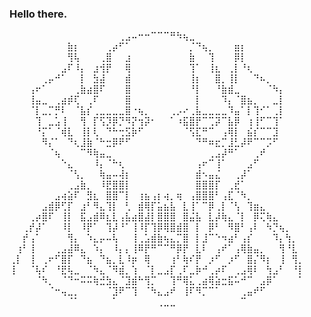 ### Hello there. 

⠀⠀⠀⠀⠀⠀⠀⠀⠀⠀⠀⠀⠀⠀⠀⠀⠀⢀⣠⠤⠒⠒⠉⠉⠉⠛⠳⢦⣀⠀⠀⠀⠀⠀⠀⠀⠀⠀⠀⠀⠀⠀⠀⠀⠀⠀
⠀⠀⠀⠀⠀⠀⠀⠀⠀⣷⡆⠀⠀⠀⠀⢀⡴⠋⠁⠀⠀⠀⠀⠀⠀⠀⠀⠀⡈⠙⢦⡀⠀⠀⠀⣶⡆⠀⠀⠀⠀⠀⠀⠀⠀⠀
⠀⠀⠀⠀⠀⠀⠀⠀⠀⢻⢧⠀⠀⠀⢀⣿⠀⠀⣰⠀⠀⠀⠀⠀⠀⠀⠀⠀⣷⠀⠀⢹⠀⠀⠀⡿⡇⠀⠀⠀⠀⠀⠀⠀⠀⠀
⠀⠀⠀⠀⠀⠀⠀⠀⣠⠏⠸⡄⠀⣰⢺⡟⠀⠀⢿⠀⠀⠀⠀⠀⠀⠀⠀⠀⢹⠁⠀⢸⣆⠀⢀⡇⠘⢆⠀⠀⠀⠀⠀⠀⠀⠀
⠀⠀⠀⠀⠀⢀⡤⠚⠁⠀⠀⡇⠀⣳⣼⠀⠀⠀⣾⠀⠀⠀⠀⠀⠀⠀⠀⠀⢸⡆⠀⠀⣿⡀⢸⡇⠀⠀⠙⠦⡀⠀⠀⠀⠀⠀
⠀⠀⠀⢠⠖⠁⠀⠀⠀⠀⢀⣷⣴⣿⠏⠀⠀⠀⣿⠀⠀⠀⠀⠀⠀⠀⠀⠀⠘⡇⠀⠀⠘⣷⣾⣀⠀⠀⠀⠀⠈⠳⡄⠀⠀⠀
⠀⠀⠀⢸⣤⣀⠀⢀⣴⡾⢏⠀⢀⠏⠀⠀⠀⠀⣿⠀⠀⠀⠀⠀⠀⠀⠀⠀⠀⡇⠀⠀⠀⠹⡄⠈⣿⣦⡀⠀⠀⣀⡇⠀⠀⠀
⠀⠀⠀⠈⡇⣀⡉⡛⠇⠀⠈⣧⡎⢀⣀⣀⣀⣀⣿⠐⢦⡀⠀⠀⠀⢀⡠⠔⢀⣧⣀⣀⣀⣀⠹⣤⠁⡇⢹⠊⠁⢀⡇⠀⠀⠀
⠀⠀⠀⠀⢹⠀⣀⣡⢸⠀⠀⢻⠀⡏⢫⡹⡿⡙⠻⡝⢲⡽⠂⠀⠀⠁⠰⣯⣿⡟⠉⢉⡽⠉⣧⡿⠀⢰⢸⠋⠉⢹⠁⠀⠀⠀
⠀⠀⠀⠀⠘⡍⠁⠈⢾⣇⠀⢸⡇⢇⠀⠙⠓⢒⣫⡷⠋⠀⠀⠀⠀⠀⠀⠈⢫⣏⠛⠉⠀⢠⢿⡇⠀⣮⡎⠉⠉⣹⠀⠀⠀⠀
⠀⠀⠀⠀⠀⠻⡌⠁⠀⠙⢆⣸⣷⠈⠓⣒⡿⠟⠋⠀⠀⠀⠀⠀⠀⠀⠀⠀⠀⠙⠛⠶⣖⡉⣸⣃⡼⠟⠉⠉⡩⠋⠀⠀⠀⠀
⠀⠀⠀⠀⠀⠀⠈⢦⠀⠀⠀⠉⠻⢷⣤⣀⠀⠀⠀⠀⠀⠀⠀⠀⠀⠀⠀⠀⠀⠀⠀⢀⣠⡼⠛⠁⠀⠀⢀⠞⠀⠀⠀⠀⠀⠀
⠀⠀⠀⠀⠀⠀⠀⠀⠑⣄⠀⠀⠀⠸⡄⠈⠓⢆⠀⠀⠀⠀⠀⠀⠀⠀⠀⠀⠀⢠⠖⠉⢸⠁⠀⠀⠀⣠⠋⠀⠀⠀⠀⠀⠀⠀
⠀⠀⠀⠀⠀⠀⠀⠀⠀⠈⢣⡀⠀⠀⢷⣤⠤⢼⡆⠀⠀⠀⠀⠀⠀⠀⠀⠀⠀⣾⠢⣤⣌⠀⠀⢀⡼⠁⠀⠀⠀⠀⠀⠀⠀⠀
⠀⠀⠀⠀⠀⠀⠀⠀⠀⢀⣠⣷⡀⠀⠸⣟⣿⣿⡇⠀⠀⠀⠀⠀⠀⠀⠀⠀⠀⣿⣿⣿⡏⠀⢀⣞⠁⠀⠀⠀⠀⠀⠀⠀⠀⠀
⠀⠀⠀⠀⠀⠀⠀⣠⢴⣵⠏⠀⣻⣆⠀⣿⣿⠉⡇⠀⢰⣦⢠⡆⢴⡀⢶⠀⢠⣿⣿⣿⠃⢠⣏⠈⠳⡀⠀⠀⠀⠀⠀⠀⠀⠀
⠀⠀⠀⠀⠀⣠⣾⡿⢋⡏⠀⣰⠃⠻⣄⢹⡇⠀⢃⠀⣾⢿⡏⣥⣦⣧⠀⣇⢸⠁⠉⡿⢀⡇⠈⢣⠀⢹⣶⣄⠀⠀⠀⠀⠀⠀
⠀⠀⠀⢀⡴⣿⠏⠀⢸⡇⠀⣯⣠⣾⠿⣆⣇⢠⣧⣴⣿⣼⡇⣿⣿⣿⠀⣿⣬⣧⠀⣇⡼⢷⣄⠈⡇⠀⡿⢍⢷⣄⠀⠀⠀⠀
⠀⠀⢀⡞⡼⠁⠀⠀⠸⡇⠀⠸⡟⠁⠀⢹⡼⠘⠁⢸⠸⡏⢹⡿⢿⣿⣾⣿⠀⡇⠀⡿⠃⠀⠻⣿⠃⢠⠇⠀⠳⡙⢦⡀⠀⠀
⠀⠀⡞⢠⠁⠀⠀⠀⠀⢻⡄⠀⠱⣄⡤⠤⢧⠀⠀⢸⢀⣡⣾⣷⢦⣄⡉⣿⠀⡇⣸⠉⠑⠲⣴⠃⢠⡎⠀⠀⠀⠹⡄⢳⡀⠀
⠀⢰⠃⢸⠀⠀⠀⢀⣠⣼⠿⣄⠀⠱⡄⠀⠸⡄⡄⢸⠿⡟⠛⠉⠉⠛⡿⡟⠀⣇⠇⠀⢠⠞⠁⢠⢿⣷⣤⡀⠀⠀⢻⠘⣇⠀
⢀⡇⠀⢸⠀⢀⠖⠋⣿⡏⠀⠙⣦⠀⠙⣦⡀⣇⠸⡶⠀⢿⠀⠀⠀⢰⠃⢷⠎⡟⠀⡰⠋⠀⡰⠋⠀⣿⡌⠻⡆⠀⢸⠀⢻⡀
⢸⠀⠀⠈⢧⠎⠀⠘⣟⢧⣀⠀⠈⠳⣄⠈⠻⣾⡀⢱⠀⠈⡇⣀⣠⡏⢀⠏⣀⡷⠚⢀⡴⠏⠀⢀⣠⢿⠇⠀⢳⣠⠃⠀⠘⡇
⠀⠀⠀⠀⠈⠳⡀⠀⠈⠙⠒⠭⠭⢷⣚⣳⣄⠈⣹⣾⠓⢻⡉⠀⠀⢹⠛⢿⣅⢀⣴⢿⣵⣒⣯⠥⠚⠉⠀⣠⡿⠁⠀⠀⠀⠁
⠀⠀⠀⠀⠀⠀⠈⠒⢤⣀⡀⠀⠀⠀⠀⠈⣹⠟⠉⢹⠀⠈⠳⣄⣠⠞⠀⢸⠏⠻⡉⠉⠁⠀⠀⠀⢀⣤⠞⠋⠀⠀⠀⠀⠀⠀
⠀⠀⠀⠀⠀⠀⠀⠀⠀⠈⠁⠀⠀⠀⠀⠀⠁⠀⠀⠀⠀⠀⠀⢀⣀⣀⠀⠀⠀⠀⠀⠀⠀⠀⠀⠀⠉⠀⠀⠀⠀⠀⠀⠀⠀⠀


<!--
**MBaranErcan/MBaranErcan** is a ✨ _special_ ✨ repository because its `README.md` (this file) appears on your GitHub profile.

Here are some ideas to get you started:

- 🔭 I’m currently working on ...
- 🌱 I’m currently learning ...
- 👯 I’m looking to collaborate on ...
- 🤔 I’m looking for help with ...
- 💬 Ask me about ...
- 📫 How to reach me: ...
- 😄 Pronouns: ...
- ⚡ Fun fact: ...
-->
